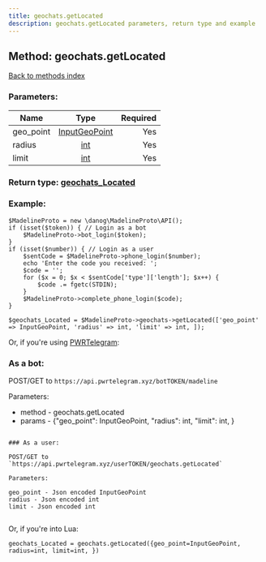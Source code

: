 ```yaml
---
title: geochats.getLocated
description: geochats.getLocated parameters, return type and example
---
```

## Method: geochats.getLocated  
[Back to methods index](index.md)


### Parameters:

| Name     |    Type       | Required |
|----------|:-------------:|---------:|
|geo\_point|[InputGeoPoint](../types/InputGeoPoint.md) | Yes|
|radius|[int](../types/int.md) | Yes|
|limit|[int](../types/int.md) | Yes|


### Return type: [geochats\_Located](../types/geochats_Located.md)

### Example:


```
$MadelineProto = new \danog\MadelineProto\API();
if (isset($token)) { // Login as a bot
    $MadelineProto->bot_login($token);
}
if (isset($number)) { // Login as a user
    $sentCode = $MadelineProto->phone_login($number);
    echo 'Enter the code you received: ';
    $code = '';
    for ($x = 0; $x < $sentCode['type']['length']; $x++) {
        $code .= fgetc(STDIN);
    }
    $MadelineProto->complete_phone_login($code);
}

$geochats_Located = $MadelineProto->geochats->getLocated(['geo_point' => InputGeoPoint, 'radius' => int, 'limit' => int, ]);
```

Or, if you're using [PWRTelegram](https://pwrtelegram.xyz):

### As a bot:

POST/GET to `https://api.pwrtelegram.xyz/botTOKEN/madeline`

Parameters:

* method - geochats.getLocated
* params - {"geo_point": InputGeoPoint, "radius": int, "limit": int, }

```

### As a user:

POST/GET to `https://api.pwrtelegram.xyz/userTOKEN/geochats.getLocated`

Parameters:

geo_point - Json encoded InputGeoPoint
radius - Json encoded int
limit - Json encoded int


```

Or, if you're into Lua:

```
geochats_Located = geochats.getLocated({geo_point=InputGeoPoint, radius=int, limit=int, })
```

